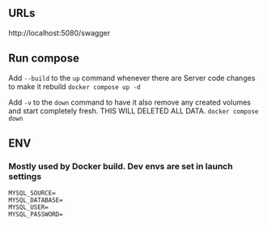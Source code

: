 ﻿## URLs
http://localhost:5080/swagger

## Run compose
Add `--build` to the `up` command whenever there are Server code changes to make it rebuild
`docker compose up -d`

Add `-v` to the `down` command to have it also remove any created volumes and start completely fresh. THIS WILL DELETED ALL DATA.
`docker compose down`

## ENV
### Mostly used by Docker build. Dev envs are set in launch settings
```
MYSQL_SOURCE=
MYSQL_DATABASE=
MYSQL_USER=
MYSQL_PASSWORD=
```
